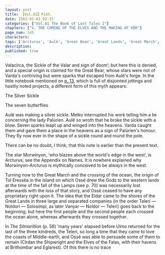```yaml
---
layout: post
title: 【Vol.01】P145.
date: 1983-01-01 02:25
categories: ["Vol.01 The Book of Lost Tales I"]
chapters: ["V. THE COMING OF THE ELVES AND THE MAKING OF KÔR"]
page_num: 145
characters: 
tags: ['Arcturus', 'Aulë', 'Great Bear', 'Great Lands', 'Great March', 'Great Journey', 'Lamps, The', 'Melko', 'Melkor', 'Middle-earth']
description: 
published: true
---
```


<p style="text-indent: 0;">
Valacirca, the Sickle of the Valar and sign of doom’; but here this is denied, and a special origin is claimed for the Great Bear, whose stars were not of Varda's contriving but were sparks that escaped from Aulë's forge. In the little notebook mentioned on <a href="{{site.baseurl}}/vol01-p13">p. 13</a>, which is full of disjointed jottings and hastily noted projects, a different form of this myth appears:
</p>

The Silver Sickle

The seven butterflies

Aulë was making a silver sickle. Melko interrupted his work telling him a lie concerning the lady Palúrien. Aulë so wroth that he broke the sickle with a blow. Seven sparks leapt up and winged into the heavens. Varda caught them and gave them a place in the heavens as a sign of Palúrien's honour. They fly now ever in the shape of a sickle round and round the pole.

There can be no doubt, I think, that this note is earlier than the present text.

The star Morwinyon, ‘who blazes above the world's edge in the west’, is Arcturus; see the Appendix on Names. It is nowhere explained why Morwinyon-Arcturus is mythically conceived to be always in the west.

Turning now to the Great March and the crossing of the ocean, the origin of Tol Eressëa in the island on which Ossë drew the Gods to the western lands at the time of the fall of the Lamps (see p. 70) was necessarily lost afterwards with the loss of that story, and Ossë ceased to have any proprietary right upon it. The idea that the Eldar came to the shores of the Great Lands in three large and separated companies (in the order Teleri — Noldori — Solosimpi, as later Vanyar — Noldor — Teleri) goes back to the beginning; but here the first people and the second people each crossed the ocean alone, whereas afterwards they crossed together.

In <I>The Silmarillion</I> (p. 58) ‘many years' elapsed before Ulmo returned for the last of the three kindreds, the Teleri, so long a time that they came to love the coasts of Middle-earth, and Ossë was able to persuade some of them to remain (Círdan the Shipwright and the Elves of the Falas, with their havens at Brithombar and Eglarest). Of this there is no trace

